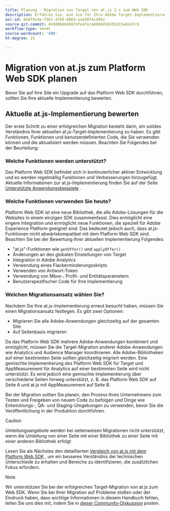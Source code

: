 ```yaml
---
title: Planung - Migration von Target von at.js 2.x zum Web SDK
description: Erfahren Sie, wie Sie für Ihre Adobe Target-Implementierung von at.js 2.x auf das Adobe Experience Platform Web SDK planen.
exl-id: 0e8f9cde-f361-4f69-886d-aad3074cd9b2
source-git-commit: d4308b68d6974fe47eca668dd16555d15a8247c9
workflow-type: tm+mt
source-wordcount: '480'
ht-degree: 1%

---
```


# Migration von at.js zum Platform Web SDK planen

Bevor Sie auf Ihre Site ein Upgrade auf das Platform Web SDK durchführen, sollten Sie Ihre aktuelle Implementierung bewerten.

## Aktuelle at.js-Implementierung bewerten

Der erste Schritt zu einer erfolgreichen Migration besteht darin, ein solides Verständnis Ihrer aktuellen at.js-Target-Implementierung zu haben. Es gibt Funktionen, Funktionen und benutzerdefinierten Code, die Sie verwenden können und die aktualisiert werden müssen. Beachten Sie Folgendes bei der Beurteilung:

### Welche Funktionen werden unterstützt?

Das Platform Web SDK befindet sich in kontinuierlicher aktiver Entwicklung und es werden regelmäßig Funktionen und Verbesserungen hinzugefügt. Aktuelle Informationen zur at.js-Implementierung finden Sie auf der Seite [Unterstützte Anwendungsbeispiele](https://github.com/orgs/adobe/projects/18/views/1) .

### Welche Funktionen verwenden Sie heute?

Platform Web SDK ist eine neue Bibliothek, die alle Adobe-Lösungen für die Websites in einem einzigen SDK zusammenfasst. Dies ermöglicht eine engere Integration und ermöglicht neue Funktionen, die speziell für Adobe Experience Platform geeignet sind. Das bedeutet jedoch auch, dass at.js-Funktionen nicht abwärtskompatibel mit dem Platform Web SDK sind. Beachten Sie bei der Bewertung Ihrer aktuellen Implementierung Folgendes:

- &quot;at.js&quot;-Funktionen wie `getOffer()` und `applyOffer()`
- Änderungen an den globalen Einstellungen von Target
- Integration in Adobe Analytics
- Verwendung eines Flackerminderungsskripts
- Verwenden von Antwort-Token
- Verwendung von Mbox-, Profil- und Entitätsparametern
- Benutzerspezifischer Code für Ihre Implementierung

### Welchen Migrationsansatz wählen Sie?

Nachdem Sie Ihre at.js-Implementierung erneut besucht haben, müssen Sie einen Migrationsansatz festlegen. Es gibt zwei Optionen:

- Migrieren Sie alle Adobe-Anwendungen gleichzeitig auf der gesamten Site.
- Auf Seitenbasis migrieren

Da das Platform Web SDK mehrere Adobe-Anwendungen kombiniert und ermöglicht, müssen Sie die Target-Migration anderer Adobe-Anwendungen wie Analytics und Audience Manager koordinieren. Alle Adobe-Bibliotheken auf einer bestimmten Seite sollten gleichzeitig migriert werden. Eine gemischte Implementierung des Platform Web SDK für Target und AppMeasurement für Analytics auf einer bestimmten Seite wird nicht unterstützt. Es wird jedoch eine gemischte Implementierung über verschiedene Seiten hinweg unterstützt, z. B. das Platform Web SDK auf Seite A und at.js mit AppMeasurement auf Seite B.

Bei der Migration sollten Sie planen, den Prozess Ihres Unternehmens zum Testen und Freigeben von neuem Code zu befolgen und Dinge wie Entwicklungs-, QA- und Staging-Umgebungen zu verwenden, bevor Sie die Veröffentlichung in der Produktion durchführen.

>[!CAUTION]
>
>Umleitungsangebote werden bei seitenweisen Migrationen nicht unterstützt, wenn die Umleitung von einer Seite mit einer Bibliothek zu einer Seite mit einer anderen Bibliothek erfolgt


Lesen Sie als Nächstes den detaillierten [Vergleich von at.js mit dem Platform Web SDK](detailed-comparison.md) , um ein besseres Verständnis der technischen Unterschiede zu erhalten und Bereiche zu identifizieren, die zusätzlichen Fokus erfordern.

>[!NOTE]
>
>Wir unterstützen Sie bei der erfolgreichen Target-Migration von at.js zum Web SDK. Wenn Sie bei Ihrer Migration auf Probleme stoßen oder der Eindruck haben, dass wichtige Informationen in diesem Handbuch fehlen, teilen Sie uns dies mit, indem Sie in [dieser Community-Diskussion](https://experienceleaguecommunities.adobe.com/t5/adobe-experience-platform-data/tutorial-discussion-migrate-target-from-at-js-to-web-sdk/m-p/575587#M463) posten.

